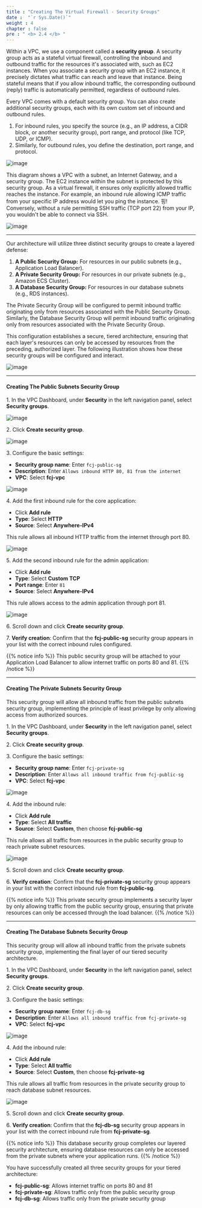 ```yaml
---
title : "Creating The Virtual Firewall - Security Groups"
date :  "`r Sys.Date()`" 
weight : 4
chapter : false
pre : " <b> 2.4 </b> "
---
```


Within a VPC, we use a component called a **security group**. A security group acts as a stateful virtual firewall, controlling the inbound and outbound traffic for the resources it's associated with, such as EC2 instances. When you associate a security group with an EC2 instance, it precisely dictates what traffic can reach and leave that instance. Being stateful means that if you allow inbound traffic, the corresponding outbound (reply) traffic is automatically permitted, regardless of outbound rules.

Every VPC comes with a default security group. You can also create additional security groups, each with its own custom set of inbound and outbound rules.

1. For inbound rules, you specify the source (e.g., an IP address, a CIDR block, or another security group), port range, and protocol (like TCP, UDP, or ICMP).
2. Similarly, for outbound rules, you define the destination, port range, and protocol.

![image](/images/2.4/2.png)

This diagram shows a VPC with a subnet, an Internet Gateway, and a security group. The EC2 instance within the subnet is protected by this security group. As a virtual firewall, it ensures only explicitly allowed traffic reaches the instance. For example, an inbound rule allowing ICMP traffic from your specific IP address would let you ping the instance. 핑! Conversely, without a rule permitting SSH traffic (TCP port 22) from your IP, you wouldn't be able to connect via SSH.

![image](/images/2.4/1.png)

___

Our architecture will utilize three distinct security groups to create a layered defense:

1. **A Public Security Group:** For resources in our public subnets (e.g., Application Load Balancer).
2. **A Private Security Group:** For resources in our private subnets (e.g., Amazon ECS Cluster).
3. **A Database Security Group:** For resources in our database subnets (e.g., RDS instances).

The Private Security Group will be configured to permit inbound traffic originating only from resources associated with the Public Security Group. Similarly, the Database Security Group will permit inbound traffic originating only from resources associated with the Private Security Group.

This configuration establishes a secure, tiered architecture, ensuring that each layer's resources can only be accessed by resources from the preceding, authorized layer. The following illustration shows how these security groups will be configured and interact.

![image](/images/2.4/sg.svg)

___

#### Creating The Public Subnets Security Group

1\. In the VPC Dashboard, under **Security** in the left navigation panel, select **Security groups**.

![image](/images/2.4/Group37.png)

2\. Click **Create security group**.

![image](/images/2.4/Group36.png)

3\. Configure the basic settings:
   - **Security group name**: Enter `fcj-public-sg`
   - **Description**: Enter `Allows inbound HTTP 80, 81 from the internet`
   - **VPC**: Select **fcj-vpc**

![image](/images/2.4/Group38.png)

4\. Add the first inbound rule for the core application:
   - Click **Add rule**
   - **Type**: Select **HTTP**
   - **Source**: Select **Anywhere-IPv4**
   
   This rule allows all inbound HTTP traffic from the internet through port 80.

![image](/images/2.4/Group39.png)

5\. Add the second inbound rule for the admin application:
   - Click **Add rule**
   - **Type**: Select **Custom TCP**
   - **Port range**: Enter `81`
   - **Source**: Select **Anywhere-IPv4**
   
   This rule allows access to the admin application through port 81.

![image](/images/2.4/Group44.png)

6\. Scroll down and click **Create security group**.

7\. **Verify creation**: Confirm that the **fcj-public-sg** security group appears in your list with the correct inbound rules configured.

{{% notice info %}}
This public security group will be attached to your Application Load Balancer to allow internet traffic on ports 80 and 81.
{{% /notice %}}

___

#### Creating The Private Subnets Security Group

This security group will allow all inbound traffic from the public subnets security group, implementing the principle of least privilege by only allowing access from authorized sources.

1\. In the VPC Dashboard, under **Security** in the left navigation panel, select **Security groups**.

2\. Click **Create security group**.

3\. Configure the basic settings:
   - **Security group name**: Enter `fcj-private-sg`
   - **Description**: Enter `Allows all inbound traffic from fcj-public-sg`
   - **VPC**: Select **fcj-vpc**

![image](/images/2.4/Group40.png)

4\. Add the inbound rule:

   - Click **Add rule**
   - **Type**: Select **All traffic**
   - **Source**: Select **Custom**, then choose **fcj-public-sg**

This rule allows all traffic from resources in the public security group to reach private subnet resources.

![image](/images/2.4/Group41.png)

5\. Scroll down and click **Create security group**.

6\. **Verify creation**: Confirm that the **fcj-private-sg** security group appears in your list with the correct inbound rule from **fcj-public-sg**.

{{% notice info %}}
This private security group implements a security layer by only allowing traffic from the public security group, ensuring that private resources can only be accessed through the load balancer.
{{% /notice %}}

___

#### Creating The Database Subnets Security Group

This security group will allow all inbound traffic from the private subnets security group, implementing the final layer of our tiered security architecture.

1\. In the VPC Dashboard, under **Security** in the left navigation panel, select **Security groups**.

2\. Click **Create security group**.

3\. Configure the basic settings:
   - **Security group name**: Enter `fcj-db-sg`
   - **Description**: Enter `Allows all inbound traffic from fcj-private-sg`
   - **VPC**: Select **fcj-vpc**

![image](/images/2.4/Group42.png)

4\. Add the inbound rule:

   - Click **Add rule**
   - **Type**: Select **All traffic**
   - **Source**: Select **Custom**, then choose **fcj-private-sg**

This rule allows all traffic from resources in the private security group to reach database subnet resources.

![image](/images/2.4/Group43.png)

5\. Scroll down and click **Create security group**.

6\. **Verify creation**: Confirm that the **fcj-db-sg** security group appears in your list with the correct inbound rule from **fcj-private-sg**.

{{% notice info %}}
This database security group completes our layered security architecture, ensuring database resources can only be accessed from the private subnets where your application runs.
{{% /notice %}}

You have successfully created all three security groups for your tiered architecture:
- **fcj-public-sg**: Allows internet traffic on ports 80 and 81
- **fcj-private-sg**: Allows traffic only from the public security group
- **fcj-db-sg**: Allows traffic only from the private security group